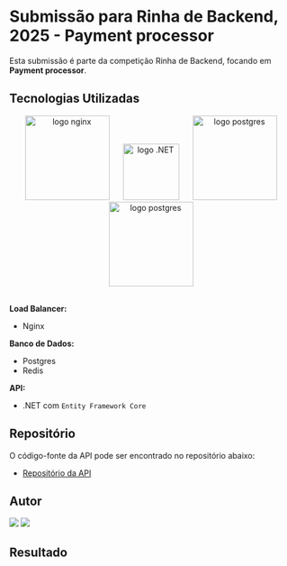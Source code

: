 # Submissão para Rinha de Backend, 2025 - Payment processor

Esta submissão é parte da competição Rinha de Backend, focando em **Payment processor**.

## Tecnologias Utilizadas

<div align="center">
  <img src="https://upload.wikimedia.org/wikipedia/commons/c/c5/Nginx_logo.svg" alt="logo nginx" width="150" style="margin-right: 20px;">
  <img src="https://upload.wikimedia.org/wikipedia/commons/thumb/7/7d/Microsoft_.NET_logo.svg/64px-Microsoft_.NET_logo.svg.png" alt="logo .NET" width="100" style="margin-right: 20px;">
  <img src="https://upload.wikimedia.org/wikipedia/commons/2/29/Postgresql_elephant.svg" alt="logo postgres" width="150">
  <img src="https://upload.wikimedia.org/wikipedia/commons/thumb/e/ee/Redis_logo.svg/200px-Redis_logo.svg.png" alt="logo postgres" width="150">
</div>
<br>

**Load Balancer:**
- Nginx 

**Banco de Dados:**
- Postgres
- Redis

**API:**
- .NET com `Entity Framework Core`

## Repositório

O código-fonte da API pode ser encontrado no repositório abaixo:

- [Repositório da API](https://github.com/victorverdoodt/RinhaDeBackEnd/tree/RINHA-2025)

## Autor

<div>
  <a href="https://www.linkedin.com/in/victor-verdoodt/"><img src="https://img.shields.io/badge/linkedin-0077B5.svg?style=for-the-badge&logo=linkedin&logoColor=white"></a>
  <a href="https://github.com/victorverdoodt/"><img src="https://img.shields.io/badge/github-3b4c52.svg?style=for-the-badge&logo=github&logoColor=white"></a>
</div>

## Resultado

